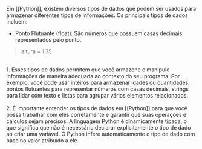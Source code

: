 
Em [[Python]], existem diversos tipos de dados que podem ser usados para armazenar diferentes tipos de informações. Os principais tipos de dados incluem:

- Ponto Flutuante (float): São números que possuem casas decimais, representados pelo ponto.

> altura = 1.75

<br>
1. Esses tipos de dados permitem que você armazene e manipule informações de maneira adequada ao contexto do seu programa. Por exemplo, você pode usar inteiros para armazenar idades ou quantidades, pontos flutuantes para representar números com casas decimais, strings para lidar com texto e listas para agrupar vários elementos relacionados.
   </br>
<br>
2. É importante entender os tipos de dados em [[Python]] para que você possa trabalhar com eles corretamente e garantir que suas operações e cálculos sejam precisos. A linguagem Python é dinamicamente tipada, o que significa que não é necessário declarar explicitamente o tipo de dado ao criar uma variável. O Python infere automaticamente o tipo de dado com base no valor atribuído a ele.